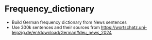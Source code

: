 # Frequency_dictionary
- Build German frequency dictionary from News sentences <br>
- Use 300k sentences and their sources from https://wortschatz.uni-leipzig.de/en/download/German#deu_news_2024
